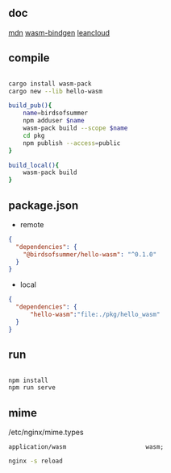 ## doc

[mdn](https://developer.mozilla.org/en-US/docs/WebAssembly/rust_to_wasm "")
[wasm-bindgen](https://github.com/rustwasm/wasm-bindgen "")
[leancloud](https://www.leancloud.cn/  "" )


## compile

```bash

cargo install wasm-pack
cargo new --lib hello-wasm

build_pub(){
    name=birdsofsummer
    npm adduser $name
    wasm-pack build --scope $name
    cd pkg
    npm publish --access=public
}

build_local(){
    wasm-pack build 
}

```


## package.json

+ remote

    
```json
{
  "dependencies": {
    "@birdsofsummer/hello-wasm": "^0.1.0"
  }
}

```


+ local

```json
{
  "dependencies": {
      "hello-wasm":"file:./pkg/hello_wasm"
  }
}

```

## run
```bash

npm install
npm run serve

```



## mime

/etc/nginx/mime.types
```
application/wasm                      wasm;
```
```bash
nginx -s reload
```
